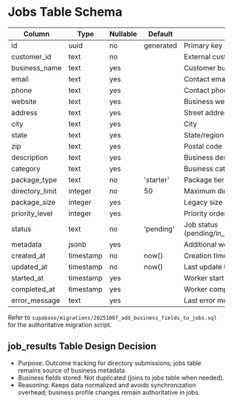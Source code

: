 # Jobs Table Schema

| Column           | Type     | Nullable | Default    | Description |
|------------------|----------|----------|------------|-------------|
| id               | uuid     | no       | generated  | Primary key |
| customer_id      | text     | no       |            | External customer identifier |
| business_name    | text     | yes      |            | Customer business name |
| email            | text     | yes      |            | Contact email for job |
| phone            | text     | yes      |            | Contact phone |
| website          | text     | yes      |            | Business website URL |
| address          | text     | yes      |            | Street address |
| city             | text     | yes      |            | City |
| state            | text     | yes      |            | State/region |
| zip              | text     | yes      |            | Postal code |
| description      | text     | yes      |            | Business description |
| category         | text     | yes      |            | Business category |
| package_type     | text     | no       | 'starter'  | Package tier requested |
| directory_limit  | integer  | no       | 50         | Maximum directories to process |
| package_size     | integer  | yes      |            | Legacy size metric (maintained) |
| priority_level   | integer  | yes      |            | Priority ordering |
| status           | text     | no       | 'pending'  | Job status (pending/in_progress/complete/failed) |
| metadata         | jsonb    | yes      |            | Additional worker metadata |
| created_at       | timestamp| no       | now()      | Creation timestamp |
| updated_at       | timestamp| no       | now()      | Last update timestamp |
| started_at       | timestamp| yes      |            | Worker start time |
| completed_at     | timestamp| yes      |            | Worker completion time |
| error_message    | text     | yes      |            | Last error message |

Refer to `supabase/migrations/20251007_add_business_fields_to_jobs.sql` for the authoritative migration script.

## job_results Table Design Decision
- Purpose: Outcome tracking for directory submissions; jobs table remains source of business metadata.
- Business fields stored: Not duplicated (joins to jobs table when needed).
- Reasoning: Keeps data normalized and avoids synchronization overhead; business profile changes remain authoritative in jobs.

